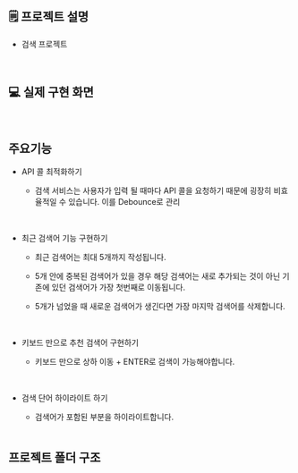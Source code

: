 ## 🗒️ 프로젝트 설명

- 검색 프로젝트

  <br>

## 💻 실제 구현 화면

 <br>
 
## 주요기능

- API 콜 최적화하기

  - 검색 서비스는 사용자가 입력 될 때마다 API 콜을 요청하기 때문에 굉장히 비효율적일 수 있습니다. 이를 Debounce로 관리

    <br>

- 최근 검색어 기능 구현하기

  - 최근 검색어는 최대 5개까지 작성됩니다.
  - 5개 안에 중복된 검색어가 있을 경우 해당 검색어는 새로 추가되는 것이 아닌 기존에 있던 검색어가 가장 첫번째로 이동됩니다.
  - 5개가 넘었을 때 새로운 검색어가 생긴다면 가장 마지막 검색어를 삭제합니다.

    <br>

- 키보드 만으로 추천 검색어 구현하기

  - 키보드 만으로 상하 이동 + ENTER로 검색이 가능해야합니다.

    <br>

- 검색 단어 하이라이트 하기

  - 검색어가 포함된 부분을 하이라이트합니다.

  <br>

## 프로젝트 폴더 구조
